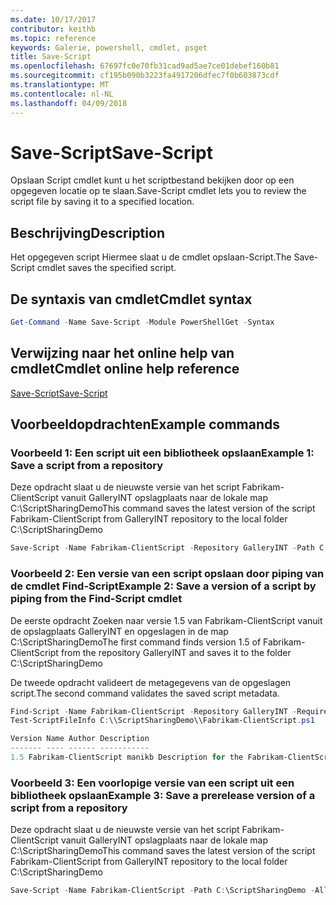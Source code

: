 ```yaml
---
ms.date: 10/17/2017
contributor: keithb
ms.topic: reference
keywords: Galerie, powershell, cmdlet, psget
title: Save-Script
ms.openlocfilehash: 67697fc0e70fb31cad9ad5ae7ce01debef160b81
ms.sourcegitcommit: cf195b090b3223fa4917206dfec7f0b603873cdf
ms.translationtype: MT
ms.contentlocale: nl-NL
ms.lasthandoff: 04/09/2018
---
```

# <a name="save-script"></a><span data-ttu-id="2cad5-103">Save-Script</span><span class="sxs-lookup"><span data-stu-id="2cad5-103">Save-Script</span></span>

<span data-ttu-id="2cad5-104">Opslaan Script cmdlet kunt u het scriptbestand bekijken door op een opgegeven locatie op te slaan.</span><span class="sxs-lookup"><span data-stu-id="2cad5-104">Save-Script cmdlet lets you to review the script file by saving it to a specified location.</span></span>

## <a name="description"></a><span data-ttu-id="2cad5-105">Beschrijving</span><span class="sxs-lookup"><span data-stu-id="2cad5-105">Description</span></span>

<span data-ttu-id="2cad5-106">Het opgegeven script Hiermee slaat u de cmdlet opslaan-Script.</span><span class="sxs-lookup"><span data-stu-id="2cad5-106">The Save-Script cmdlet saves the specified script.</span></span>

## <a name="cmdlet-syntax"></a><span data-ttu-id="2cad5-107">De syntaxis van cmdlet</span><span class="sxs-lookup"><span data-stu-id="2cad5-107">Cmdlet syntax</span></span>

```powershell
Get-Command -Name Save-Script -Module PowerShellGet -Syntax
```
## <a name="cmdlet-online-help-reference"></a><span data-ttu-id="2cad5-108">Verwijzing naar het online help van cmdlet</span><span class="sxs-lookup"><span data-stu-id="2cad5-108">Cmdlet online help reference</span></span>

[<span data-ttu-id="2cad5-109">Save-Script</span><span class="sxs-lookup"><span data-stu-id="2cad5-109">Save-Script</span></span>](http://go.microsoft.com/fwlink/?LinkId=619786)

## <a name="example-commands"></a><span data-ttu-id="2cad5-110">Voorbeeldopdrachten</span><span class="sxs-lookup"><span data-stu-id="2cad5-110">Example commands</span></span>

### <a name="example-1-save-a-script-from-a-repository"></a><span data-ttu-id="2cad5-111">Voorbeeld 1: Een script uit een bibliotheek opslaan</span><span class="sxs-lookup"><span data-stu-id="2cad5-111">Example 1: Save a script from a repository</span></span>
<span data-ttu-id="2cad5-112">Deze opdracht slaat u de nieuwste versie van het script Fabrikam-ClientScript vanuit GalleryINT opslagplaats naar de lokale map C:\ScriptSharingDemo</span><span class="sxs-lookup"><span data-stu-id="2cad5-112">This command saves the latest version of the script Fabrikam-ClientScript from GalleryINT repository to the local folder C:\ScriptSharingDemo</span></span>

```powershell
Save-Script -Name Fabrikam-ClientScript -Repository GalleryINT -Path C:\ScriptSharingDemo
```

### <a name="example-2-save-a-version-of-a-script-by-piping-from-the-find-script-cmdlet"></a><span data-ttu-id="2cad5-113">Voorbeeld 2: Een versie van een script opslaan door piping van de cmdlet Find-Script</span><span class="sxs-lookup"><span data-stu-id="2cad5-113">Example 2: Save a version of a script by piping from the Find-Script cmdlet</span></span>

<span data-ttu-id="2cad5-114">De eerste opdracht Zoeken naar versie 1.5 van Fabrikam-ClientScript vanuit de opslagplaats GalleryINT en opgeslagen in de map C:\ScriptSharingDemo</span><span class="sxs-lookup"><span data-stu-id="2cad5-114">The first command finds version 1.5 of Fabrikam-ClientScript from the repository GalleryINT and saves it to the folder C:\ScriptSharingDemo</span></span>

<span data-ttu-id="2cad5-115">De tweede opdracht valideert de metagegevens van de opgeslagen script.</span><span class="sxs-lookup"><span data-stu-id="2cad5-115">The second command validates the saved script metadata.</span></span>

```powershell
Find-Script -Name Fabrikam-ClientScript -Repository GalleryINT -RequiredVersion 1.5 | Save-Script -Path C:\\ScriptSharingDemo
Test-ScriptFileInfo C:\\ScriptSharingDemo\\Fabrikam-ClientScript.ps1

Version Name Author Description
------- ---- ------ -----------
1.5 Fabrikam-ClientScript manikb Description for the Fabrikam-ClientScript script
```

### <a name="example-3-save-a-prerelease-version-of-a-script-from-a-repository"></a><span data-ttu-id="2cad5-116">Voorbeeld 3: Een voorlopige versie van een script uit een bibliotheek opslaan</span><span class="sxs-lookup"><span data-stu-id="2cad5-116">Example 3: Save a prerelease version of a script from a repository</span></span>
<span data-ttu-id="2cad5-117">Deze opdracht slaat u de nieuwste versie van het script Fabrikam-ClientScript vanuit GalleryINT opslagplaats naar de lokale map C:\ScriptSharingDemo</span><span class="sxs-lookup"><span data-stu-id="2cad5-117">This command saves the latest version of the script Fabrikam-ClientScript from GalleryINT repository to the local folder C:\ScriptSharingDemo</span></span>

```powershell
Save-Script -Name Fabrikam-ClientScript -Path C:\ScriptSharingDemo -AllowPrerelease
```